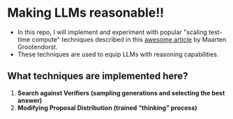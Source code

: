 # Making LLMs reasonable!!


- In this repo, I will implement and experiment with popular "scaling test-time compute" techniques described in this [awesome article](https://newsletter.maartengrootendorst.com/p/a-visual-guide-to-reasoning-llms) by Maarten Grootendorst.
- These techniques are used to equip LLMs with reasoning capabilities.


## What techniques are implemented here?

1. **Search against Verifiers (sampling generations and selecting the best answer)**
2. **Modifying Proposal Distribution (trained “thinking” process)**

